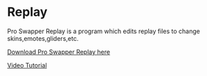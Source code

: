 # Replay
Pro Swapper Replay is a program which edits replay files to change skins,emotes,gliders,etc.

[Download Pro Swapper Replay here](https://link-to.net/86737/proswappereplay)


[Video Tutorial](https://youtu.be/Gqi1jR6B-AA)
